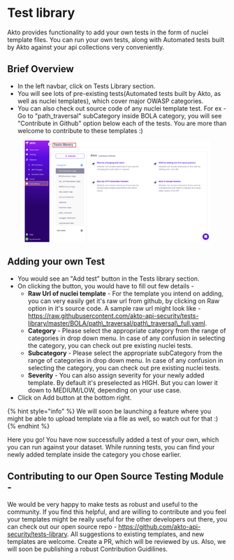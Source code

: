 # Test library

Akto provides functionality to add your own tests in the form of nuclei template files. You can run your own tests, along with Automated tests built by Akto against your api collections very conveniently.

## Brief Overview

* In the left navbar, click on Tests Library section.
* You will see lots of pre-existing tests(Automated tests built by Akto, as well as nuclei templates), which cover major OWASP categories.
* You can also check out source code of any nuclei template test. For ex - Go to "path\_traversal" subCategory inside BOLA category, you will see "Contribute in Github" option below each of the tests. You are more than welcome to contribute to these templates :)

<figure><img src="../.gitbook/assets/Frame 24 (1).png" alt=""><figcaption></figcaption></figure>

## Adding your own Test

* You would see an "Add test" button in the Tests library section.
* On clicking the button, you would have to fill out few details -
  * **Raw Url of nuclei template** - For the template you intend on adding, you can very easily get it's raw url from github, by clicking on Raw option in it's source code. A sample raw url might look like - https://raw.githubusercontent.com/akto-api-security/tests-library/master/BOLA/path\_traversal/path\_traversal\_full.yaml.
  * **Category** - Please select the appropriate category from the range of categories in drop down menu. In case of any confusion in selecting the category, you can check out pre existing nuclei tests.
  * **Subcategory** - Please select the appropriate subCategory from the range of categories in drop down menu. In case of any confusion in selecting the category, you can check out pre existing nuclei tests.
  * **Severity** - You can also assign severity for your newly added template. By default it's preselected as HIGH. But you can lower it down to MEDIUM/LOW, depending on your use case.
* Click on Add button at the bottom right.

{% hint style="info" %}
We will soon be launching a feature where you might be able to upload template via a file as well, so watch out for that :)
{% endhint %}

Here you go! You have now successfully added a test of your own, which you can run against your dataset. While running tests, you can find your newly added template inside the category you chose earlier.

## Contributing to our Open Source Testing Module -

We would be very happy to make tests as robust and useful to the community. If you find this helpful, and are willing to contribute and you feel your templates might be really useful for the other developers out there, you can check out our open source repo - https://github.com/akto-api-security/tests-library. All suggestions to existing templates, and new templates are welcome. Create a PR, which will be reviewed by us. Also, we will soon be publishing a robust Contribution Guidilines.
